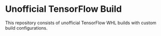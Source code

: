 # Unofficial TensorFlow Build
 
This repository consists of unofficial TensorFlow WHL builds with custom build configurations. 

